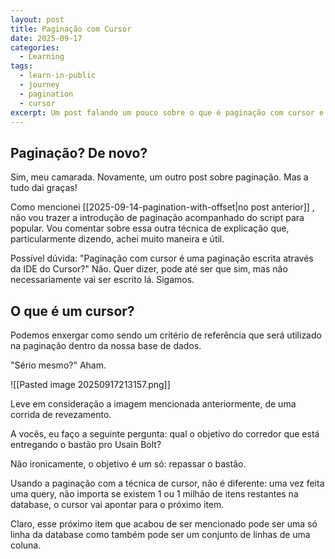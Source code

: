 ```yaml
---
layout: post
title: Paginação com Cursor
date: 2025-09-17
categories:
  - Learning
tags:
  - learn-in-public
  - journey
  - pagination
  - cursor
excerpt: Um post falando um pouco sobre o que é paginação com cursor e trazer alguns exemplos
---
```

## Paginação? De novo? 

Sim, meu camarada. Novamente, um outro post sobre paginação. Mas a tudo dai graças!

Como mencionei [[2025-09-14-pagination-with-offset|no post anterior]] , não vou trazer a introdução de paginação acompanhado do script para popular. Vou comentar sobre essa outra técnica de explicação que, particularmente dizendo, achei muito maneira e útil. 

Possível dúvida: "Paginação com cursor é uma paginação escrita através da IDE do Cursor?" Não. Quer dizer, pode até ser que sim, mas não necessariamente vai ser escrito lá. Sigamos. 


## O que é um cursor?

Podemos enxergar como sendo um critério de referência que será utilizado na paginação dentro da nossa base de dados. 

"Sério mesmo?" Aham.

![[Pasted image 20250917213157.png]]

Leve em consideração a imagem mencionada anteriormente, de uma corrida de revezamento. 

A vocês, eu faço a seguinte pergunta: qual o objetivo do corredor que está entregando o bastão pro Usain Bolt? 

Não ironicamente, o objetivo é um só: repassar o bastão. 

Usando a paginação com a técnica de cursor, não é diferente: uma vez feita uma query, não importa se existem 1 ou 1 milhão de itens restantes na database, o cursor vai apontar para o próximo item.

Claro, esse próximo item que acabou de ser mencionado pode ser uma só linha da database como também pode ser um conjunto de linhas de uma coluna.
